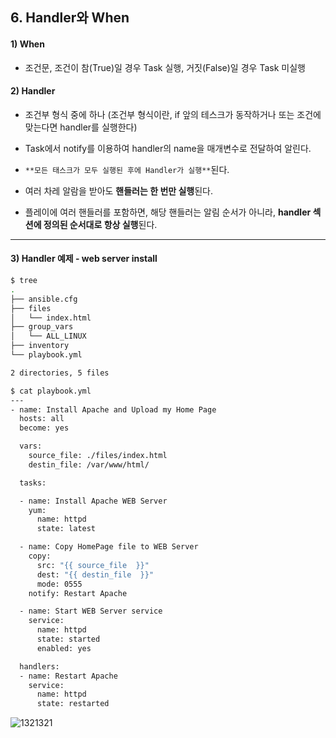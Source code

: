 ## 6. Handler와 When

#### 1) When

- 조건문, 조건이 참(True)일 경우 Task 실행, 거짓(False)일 경우 Task 미실행

#### 2) Handler

- 조건부 형식 중에 하나 (조건부 형식이란, if 앞의 테스크가 동작하거나 또는 조건에 맞는다면 handler를 실행한다)

- Task에서 notify를 이용하여 handler의 name을 매개변수로 전달하여 알린다.

- `**모든 태스크가 모두 실행된 후에 Handler가 실행**`된다.

- 여러 차레 알람을 받아도 **핸들러는 한 번만 실행**된다.

- 플레이에 여러 핸들러를 포함하면, 해당 핸들러는 알림 순서가 아니라, **handler 섹션에 정의된 순서대로 항상 실행**된다.

----

#### 3) Handler 예제 - web server install 

```bash
$ tree
.
├── ansible.cfg
├── files
│   └── index.html
├── group_vars
│   └── ALL_LINUX
├── inventory
└── playbook.yml

2 directories, 5 files
```

```bash
$ cat playbook.yml
---
- name: Install Apache and Upload my Home Page
  hosts: all
  become: yes

  vars:
    source_file: ./files/index.html
    destin_file: /var/www/html/

  tasks:

  - name: Install Apache WEB Server
    yum:
      name: httpd
      state: latest

  - name: Copy HomePage file to WEB Server
    copy:
      src: "{{ source_file  }}"
      dest: "{{ destin_file  }}"
      mode: 0555
    notify: Restart Apache

  - name: Start WEB Server service
    service:
      name: httpd
      state: started
      enabled: yes

  handlers:
  - name: Restart Apache
    service:
      name: httpd
      state: restarted
```

![1321321](https://user-images.githubusercontent.com/42735894/152640925-c446e60a-0792-489f-8c64-6701bd2a5624.PNG)